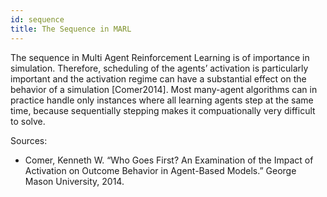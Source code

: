```yaml
---
id: sequence
title: The Sequence in MARL
---
```


The sequence in Multi Agent Reinforcement Learning is of importance in simulation. Therefore, scheduling of the agents’ activation is particularly important and the activation regime can have a substantial effect on the behavior of a simulation [Comer2014]. Most many-agent algorithms can in practice handle only instances where all learning agents step at the same time, because sequentially stepping makes it compuationally very difficult to solve.

Sources:

- Comer, Kenneth W. “Who Goes First? An Examination of the Impact of Activation on Outcome Behavior in Agent-Based Models.” George Mason University, 2014.